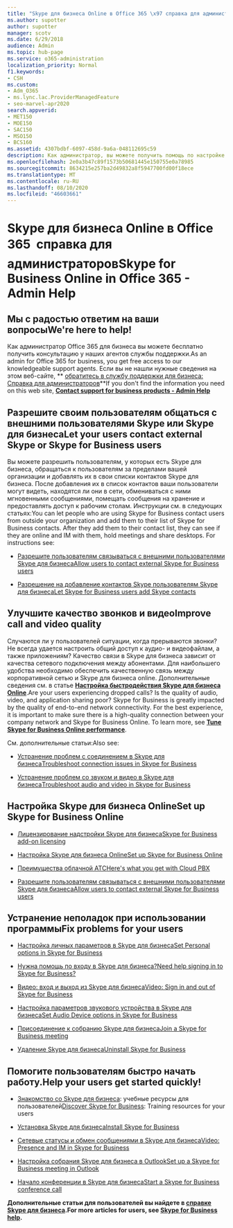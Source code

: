 ```yaml
---
title: "Skype для бизнеса Online в Office 365 \x97 справка для администраторов"
ms.author: supotter
author: supotter
manager: scotv
ms.date: 6/29/2018
audience: Admin
ms.topic: hub-page
ms.service: o365-administration
localization_priority: Normal
f1.keywords:
- CSH
ms.custom:
- Adm_O365
- ms.lync.lac.ProviderManagedFeature
- seo-marvel-apr2020
search.appverid:
- MET150
- MOE150
- SAC150
- MSO150
- BCS160
ms.assetid: 4307bdbf-6097-458d-9a6a-048112695c59
description: Как администратор, вы можете получить помощь по настройке частей Skype для бизнеса Online, в том числе сети, собраний и мгновенных сообщений, а также внешнего доступа для пользователей.
ms.openlocfilehash: 2e0a3b47c89f1573b50681445e150755e0a78985
ms.sourcegitcommit: 8634215e257ba2d49832a8f5947700fd00f18ece
ms.translationtype: MT
ms.contentlocale: ru-RU
ms.lasthandoff: 08/10/2020
ms.locfileid: "46603661"
---
```

# <a name="skype-for-business-online-in-office-365---admin-help"></a><span data-ttu-id="35d99-103">Skype для бизнеса Online в Office 365  справка для администраторов</span><span class="sxs-lookup"><span data-stu-id="35d99-103">Skype for Business Online in Office 365 - Admin Help</span></span>

## <a name="were-here-to-help"></a><span data-ttu-id="35d99-104">Мы с радостью ответим на ваши вопросы</span><span class="sxs-lookup"><span data-stu-id="35d99-104">We're here to help!</span></span>

<span data-ttu-id="35d99-105">Как администратор Office 365 для бизнеса вы можете бесплатно получить консультацию у наших агентов службы поддержки.</span><span class="sxs-lookup"><span data-stu-id="35d99-105">As an admin for Office 365 for business, you get free access to our knowledgeable support agents.</span></span> <span data-ttu-id="35d99-106">Если вы не нашли нужные сведения на этом веб-сайте, \*\* [обратитесь в службу поддержки для бизнеса: Справка для администраторов](https://support.office.com/article/32a17ca7-6fa0-4870-8a8d-e25ba4ccfd4b)\*\*</span><span class="sxs-lookup"><span data-stu-id="35d99-106">If you don't find the information you need on this web site, **[Contact support for business products - Admin Help](https://support.office.com/article/32a17ca7-6fa0-4870-8a8d-e25ba4ccfd4b)**</span></span>
  
## <a name="let-your-users-contact-external-skype-or-skype-for-business-users"></a><span data-ttu-id="35d99-107">Разрешите своим пользователям общаться с внешними пользователями Skype или Skype для бизнеса</span><span class="sxs-lookup"><span data-stu-id="35d99-107">Let your users contact external Skype or Skype for Business users</span></span>

<span data-ttu-id="35d99-p102">Вы можете разрешить пользователям, у которых есть Skype для бизнеса, обращаться к пользователям за пределами вашей организации и добавлять их в свои списки контактов Skype для бизнеса. После добавления их в список контактов ваши пользователи могут видеть, находятся ли они в сети, обмениваться с ними мгновенными сообщениями, помещать сообщения на хранение и предоставлять доступ к рабочим столам. Инструкции см. в следующих статьях:</span><span class="sxs-lookup"><span data-stu-id="35d99-p102">You can let people who are using Skype for Business contact users from outside your organization and add them to their list of Skype for Business contacts. After they add them to their contact list, they can see if they are online and IM with them, hold meetings and share desktops. For instructions see:</span></span>
  
- [<span data-ttu-id="35d99-111">Разрешите пользователям связываться с внешними пользователями Skype для бизнеса</span><span class="sxs-lookup"><span data-stu-id="35d99-111">Allow users to contact external Skype for Business users</span></span>](https://support.office.com/article/b414873a-0059-4cd5-aea1-e5d0857dbc94)
    
- [<span data-ttu-id="35d99-112">Разрешение на добавление контактов Skype пользователям Skype для бизнеса</span><span class="sxs-lookup"><span data-stu-id="35d99-112">Let Skype for Business users add Skype contacts</span></span>](https://support.office.com/article/08666236-1894-42ae-8846-e49232bbc460)
    
## <a name="improve-call-and-video-quality"></a><span data-ttu-id="35d99-113">Улучшите качество звонков и видео</span><span class="sxs-lookup"><span data-stu-id="35d99-113">Improve call and video quality</span></span>

<span data-ttu-id="35d99-p103">Случаются ли у пользователей ситуации, когда прерываются звонки? Не всегда удается настроить общий доступ к аудио- и видеофайлам, а также приложениям? Качество связи в Skype для бизнеса зависит от качества сетевого подключения между абонентами. Для наибольшего удобства необходимо обеспечить качественную связь между корпоративной сетью и Skype для бизнеса online. Дополнительные сведения см. в статье **[Настройка быстродействия Skype для бизнеса Online](tune-skype-for-business-online-performance.md)**.</span><span class="sxs-lookup"><span data-stu-id="35d99-p103">Are your users experiencing dropped calls? Is the quality of audio, video, and application sharing poor? Skype for Business is greatly impacted by the quality of end-to-end network connectivity. For the best experience, it is important to make sure there is a high-quality connection between your company network and Skype for Business Online. To learn more, see **[Tune Skype for Business Online performance](tune-skype-for-business-online-performance.md)**.</span></span> 
  
<span data-ttu-id="35d99-119">См. дополнительные статьи:</span><span class="sxs-lookup"><span data-stu-id="35d99-119">Also see:</span></span>
  
- [<span data-ttu-id="35d99-120">Устранение проблем с соединением в Skype для бизнеса</span><span class="sxs-lookup"><span data-stu-id="35d99-120">Troubleshoot connection issues in Skype for Business</span></span>](https://support.office.com/article/ca302828-783f-425c-bbe2-356348583771)
    
- [<span data-ttu-id="35d99-121">Устранение проблем со звуком и видео в Skype для бизнеса</span><span class="sxs-lookup"><span data-stu-id="35d99-121">Troubleshoot audio and video in Skype for Business</span></span>](https://support.office.com/article/62777bc6-c52b-47ae-84ba-a8905c3b71dc)
    
## <a name="set-up-skype-for-business-online"></a><span data-ttu-id="35d99-122">Настройка Skype для бизнеса Online</span><span class="sxs-lookup"><span data-stu-id="35d99-122">Set up Skype for Business Online</span></span>

- [<span data-ttu-id="35d99-123">Лицензирование надстройки Skype для бизнеса</span><span class="sxs-lookup"><span data-stu-id="35d99-123">Skype for Business add-on licensing</span></span>](https://support.office.com/article/3ed752b1-5983-43f9-bcfd-760619ab40a7)
    
- [<span data-ttu-id="35d99-124">Настройка Skype для бизнеса Online</span><span class="sxs-lookup"><span data-stu-id="35d99-124">Set up Skype for Business Online</span></span>](https://support.office.com/article/40296968-e779-4259-980b-c2de1c044c6e)
    
- [<span data-ttu-id="35d99-125">Преимущества облачной АТС</span><span class="sxs-lookup"><span data-stu-id="35d99-125">Here's what you get with Cloud PBX</span></span>](https://support.office.com/article/bc9756d1-8a2f-42c4-98f6-afb17c29231c)
    
- [<span data-ttu-id="35d99-126">Разрешите пользователям связываться с внешними пользователями Skype для бизнеса</span><span class="sxs-lookup"><span data-stu-id="35d99-126">Allow users to contact external Skype for Business users</span></span>](https://support.office.com/article/b414873a-0059-4cd5-aea1-e5d0857dbc94)
    
## <a name="fix-problems-for-your-users"></a><span data-ttu-id="35d99-127">Устранение неполадок при использовании программы</span><span class="sxs-lookup"><span data-stu-id="35d99-127">Fix problems for your users</span></span>

- [<span data-ttu-id="35d99-128">Настройка личных параметров в Skype для бизнеса</span><span class="sxs-lookup"><span data-stu-id="35d99-128">Set Personal options in Skype for Business</span></span>](https://support.office.com/article/68bacc31-71d3-44c3-a4d4-64da78c447aa#bkmk-stop-automatic-startup)
    
- [<span data-ttu-id="35d99-129">Нужна помощь по входу в Skype для бизнеса?</span><span class="sxs-lookup"><span data-stu-id="35d99-129">Need help signing in to Skype for Business?</span></span>](https://support.office.com/article/448b8ea7-5b33-444a-afd4-175fc9930d05)
    
- [<span data-ttu-id="35d99-130">Видео: вход и выход из Skype для бизнеса</span><span class="sxs-lookup"><span data-stu-id="35d99-130">Video: Sign in and out of Skype for Business</span></span>](https://support.office.com/article/8abed4b3-ac48-493e-9d76-0e10140e9451)
    
- [<span data-ttu-id="35d99-131">Настройка параметров звукового устройства в Skype для бизнеса</span><span class="sxs-lookup"><span data-stu-id="35d99-131">Set Audio Device options in Skype for Business</span></span>](https://support.office.com/article/2533d929-9814-4349-8ae4-fca29246e2ff)
    
- [<span data-ttu-id="35d99-132">Присоединение к собранию Skype для бизнеса</span><span class="sxs-lookup"><span data-stu-id="35d99-132">Join a Skype for Business meeting</span></span>](https://support.office.com/article/3862be6d-758a-4064-a016-67c0febf3cd5)
    
- [<span data-ttu-id="35d99-133">Удаление Skype для бизнеса</span><span class="sxs-lookup"><span data-stu-id="35d99-133">Uninstall Skype for Business</span></span>](https://support.office.com/article/28C4A036-7F22-406C-B7F4-87894CBAF902)
    
## <a name="help-your-users-get-started-quickly"></a><span data-ttu-id="35d99-134">Помогите пользователям быстро начать работу.</span><span class="sxs-lookup"><span data-stu-id="35d99-134">Help your users get started quickly!</span></span>

- <span data-ttu-id="35d99-135">[Знакомство со Skype для бизнеса](https://support.office.com/article/8a3491a3-c095-4718-80cf-cbbe4afe4eba): учебные ресурсы для пользователей</span><span class="sxs-lookup"><span data-stu-id="35d99-135">[Discover Skype for Business](https://support.office.com/article/8a3491a3-c095-4718-80cf-cbbe4afe4eba): Training resources for your users</span></span> 
    
- [<span data-ttu-id="35d99-136">Установка Skype для бизнеса</span><span class="sxs-lookup"><span data-stu-id="35d99-136">Install Skype for Business</span></span>](https://support.office.com/article/8a0d4da8-9d58-44f9-9759-5c8f340cb3fb)
    
- [<span data-ttu-id="35d99-137">Сетевые статусы и обмен сообщениями в Skype для бизнеса</span><span class="sxs-lookup"><span data-stu-id="35d99-137">Video: Presence and IM in Skype for Business</span></span>](https://support.office.com/article/c873b869-4ce0-4375-9bea-5de150eaf081)
    
- [<span data-ttu-id="35d99-138">Настройка собрания Skype для бизнеса в Outlook</span><span class="sxs-lookup"><span data-stu-id="35d99-138">Set up a Skype for Business meeting in Outlook</span></span>](https://support.office.com/article/b8305620-d16e-4667-989d-4a977aad6556)
    
- [<span data-ttu-id="35d99-139">Начало конференции в Skype для бизнеса</span><span class="sxs-lookup"><span data-stu-id="35d99-139">Start a Skype for Business conference call</span></span>](https://support.office.com/article/8dc8ac52-91ac-4db9-8672-11551fdaf997)
    
 <span data-ttu-id="35d99-140">**Дополнительные статьи для пользователей вы найдете в [справке Skype для бизнеса](https://support.office.com/article/4fbe07ce-6b15-4a06-bcf0-baea57890410).**</span><span class="sxs-lookup"><span data-stu-id="35d99-140">**For more articles for users, see [Skype for Business help](https://support.office.com/article/4fbe07ce-6b15-4a06-bcf0-baea57890410).**</span></span>
  

